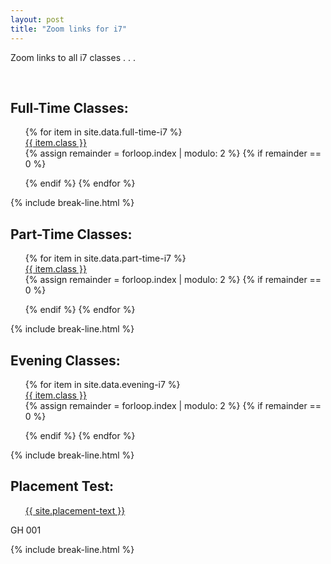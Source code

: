 ```yaml
---
layout: post
title: "Zoom links for i7"
---
```


Zoom links to all i7 classes . . .

<div class="wrap">
    <br>
    <h2>Full-Time Classes:</h2>
    <ul style="list-style: none;" class="buttons">
        {% for item in site.data.full-time-i7 %}
            <li class="buttons__item">
                <a class="shiney" href="{{ item.link }}">{{ item.class }}</a>
            </li>
            {% assign remainder = forloop.index | modulo: 2 %}
            {% if remainder == 0 %}
                </ul>
                <ul style="list-style: none;" class="buttons">
            {% endif %}
        {% endfor %}
    </ul>
</div>
  {% include break-line.html %}

<div class="wrap">
    <h2>Part-Time Classes:</h2>
    <ul style="list-style: none;" class="buttons">
        {% for item in site.data.part-time-i7 %}
            <li class="buttons__item">
                <a class="shiney" href="{{ item.link }}">{{ item.class }}</a>
            </li>
            {% assign remainder = forloop.index | modulo: 2 %}
            {% if remainder == 0 %} 
                </ul>
                <ul style="list-style: none;" class="buttons">
            {% endif %}
        {% endfor %}
    </ul>
</div>
  {% include break-line.html %}

<div class="wrap">
    <h2>Evening Classes:</h2>
    <ul style="list-style: none;" class="buttons">
        {% for item in site.data.evening-i7 %}
            <li class="buttons__item">
                <a class="shiney" href="{{ item.link }}">{{ item.class }}</a>
            </li>
            {% assign remainder = forloop.index | modulo: 2 %}
            {% if remainder == 0 %}
                </ul>
                <ul style="list-style: none;" class="buttons">
            {% endif %}
        {% endfor %}
    </ul>
</div>
  {% include break-line.html %}
<div class="wrap">
    <h2>Placement Test:</h2>
    <ul style="list-style: none;" class="buttons">
        <li class="buttons__item">
            <a class="shiney" href="{{ site.placement-link }}">{{ site.placement-text }}</a>
        </li>
    </ul>
    <p>GH 001</p>
</div>

  {% include break-line.html %}
